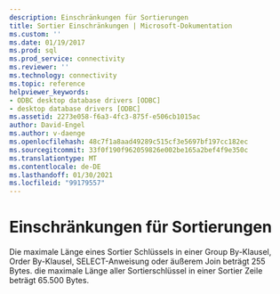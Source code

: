 ```yaml
---
description: Einschränkungen für Sortierungen
title: Sortier Einschränkungen | Microsoft-Dokumentation
ms.custom: ''
ms.date: 01/19/2017
ms.prod: sql
ms.prod_service: connectivity
ms.reviewer: ''
ms.technology: connectivity
ms.topic: reference
helpviewer_keywords:
- ODBC desktop database drivers [ODBC]
- desktop database drivers [ODBC]
ms.assetid: 2273e058-f6a3-4fc3-875f-e506cb1015ac
author: David-Engel
ms.author: v-daenge
ms.openlocfilehash: 48c7f1a8aad49289c515cf3e5697bf197cc182ec
ms.sourcegitcommit: 33f0f190f962059826e002be165a2bef4f9e350c
ms.translationtype: MT
ms.contentlocale: de-DE
ms.lasthandoff: 01/30/2021
ms.locfileid: "99179557"
---
```

# <a name="sorting-limitations"></a>Einschränkungen für Sortierungen
Die maximale Länge eines Sortier Schlüssels in einer Group By-Klausel, Order By-Klausel, SELECT-Anweisung oder äußerem Join beträgt 255 Bytes. die maximale Länge aller Sortierschlüssel in einer Sortier Zeile beträgt 65.500 Bytes.
